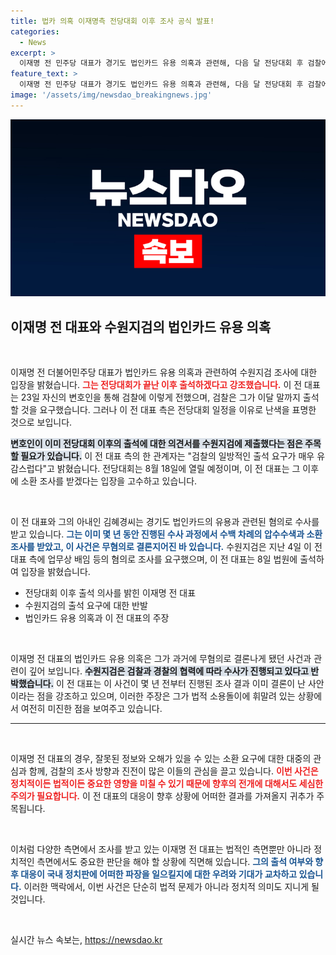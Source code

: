 ```yaml
---
title: 법카 의혹 이재명측 전당대회 이후 조사 공식 발표!
categories:
  - News
excerpt: >
  이재명 전 민주당 대표가 경기도 법인카드 유용 의혹과 관련해, 다음 달 전당대회 후 검찰에 출석하겠다고 밝혔습니다. 검찰은 전당대회 기간 중 출석을 요구했지만, 이 전 대표 측은 이를 거부하고 불만을 표출했습니다. 과연 이 대표의 다음 행동은? 클릭해 보세요!
feature_text: >
  이재명 전 민주당 대표가 경기도 법인카드 유용 의혹과 관련해, 다음 달 전당대회 후 검찰에 출석하겠다고 밝혔습니다. 검찰은 전당대회 기간 중 출석을 요구했지만, 이 전 대표 측은 이를 거부하고 불만을 표출했습니다. 과연 이 대표의 다음 행동은? 클릭해 보세요!
image: '/assets/img/newsdao_breakingnews.jpg'
---
```


<p><img src="/assets/img/newsdao_breakingnews.jpg" alt="flaretime 속보" /></p>

<h2 data-ke-size="size26">이재명 전 대표와 수원지검의 법인카드 유용 의혹</h2>

<p data-ke-size="size16">&nbsp;</p>

<p>이재명 전 더불어민주당 대표가 법인카드 유용 의혹과 관련하여 수원지검 조사에 대한 입장을 밝혔습니다. <b><span style="color: #ee2323;">그는 전당대회가 끝난 이후 출석하겠다고 강조했습니다.</span></b> 이 전 대표는 23일 자신의 변호인을 통해 검찰에 이렇게 전했으며, 검찰은 그가 이달 말까지 출석할 것을 요구했습니다. 그러나 이 전 대표 측은 전당대회 일정을 이유로 난색을 표명한 것으로 보입니다. </p>

<p><b><span style="background-color: #21538527;">변호인이 이미 전당대회 이후의 출석에 대한 의견서를 수원지검에 제출했다는 점은 주목할 필요가 있습니다.</span></b> 이 전 대표 측의 한 관계자는 "검찰의 일방적인 출석 요구가 매우 유감스럽다"고 밝혔습니다. 전당대회는 8월 18일에 열릴 예정이며, 이 전 대표는 그 이후에 소환 조사를 받겠다는 입장을 고수하고 있습니다.</p>

<p data-ke-size="size16">&nbsp;</p>

<p>이 전 대표와 그의 아내인 김혜경씨는 경기도 법인카드의 유용과 관련된 혐의로 수사를 받고 있습니다. <b><span style="color: #1a5490;">그는 이미 몇 년 동안 진행된 수사 과정에서 수백 차례의 압수수색과 소환조사를 받았고, 이 사건은 무혐의로 결론지어진 바 있습니다.</span></b> 수원지검은 지난 4일 이 전 대표 측에 업무상 배임 등의 혐의로 조사를 요구했으며, 이 전 대표는 8일 법원에 출석하여 입장을 밝혔습니다. </p>

<ul>
<li>전당대회 이후 출석 의사를 밝힌 이재명 전 대표</li>
<li>수원지검의 출석 요구에 대한 반발</li>
<li>법인카드 유용 의혹과 이 전 대표의 주장</li>
</ul>

<p data-ke-size="size16">&nbsp;</p>

<p>이재명 전 대표의 법인카드 유용 의혹은 그가 과거에 무혐의로 결론나게 됐던 사건과 관련이 깊어 보입니다. <b><span style="background-color: #21538527;">수원지검은 검찰과 경찰의 협력에 따라 수사가 진행되고 있다고 반박했습니다.</span></b> 이 전 대표는 이 사건이 몇 년 전부터 진행된 조사 결과 이미 결론이 난 사안이라는 점을 강조하고 있으며, 이러한 주장은 그가 법적 소용돌이에 휘말려 있는 상황에서 여전히 미진한 점을 보여주고 있습니다.</p>

<hr>

<p data-ke-size="size16">&nbsp;</p>

<p>이재명 전 대표의 경우, 잘못된 정보와 오해가 있을 수 있는 소환 요구에 대한 대중의 관심과 함께, 검찰의 조사 방향과 진전이 많은 이들의 관심을 끌고 있습니다. <b><span style="color: #ee2323;">이번 사건은 정치적이든 법적이든 중요한 영향을 미칠 수 있기 때문에 향후의 전개에 대해서도 세심한 주의가 필요합니다.</span></b> 이 전 대표의 대응이 향후 상황에 어떠한 결과를 가져올지 귀추가 주목됩니다.</p>

<p data-ke-size="size16">&nbsp;</p>

<p>이처럼 다양한 측면에서 조사를 받고 있는 이재명 전 대표는 법적인 측면뿐만 아니라 정치적인 측면에서도 중요한 판단을 해야 할 상황에 직면해 있습니다. <b><span style="color: #1a5490;">그의 출석 여부와 향후 대응이 국내 정치판에 어떠한 파장을 일으킬지에 대한 우려와 기대가 교차하고 있습니다.</span></b> 이러한 맥락에서, 이번 사건은 단순히 법적 문제가 아니라 정치적 의미도 지니게 될 것입니다.</p>

<p data-ke-size="size16">&nbsp;</p>
실시간 뉴스 속보는, <a href="https://newsdao.kr" rel="dofollow">https://newsdao.kr</a>


